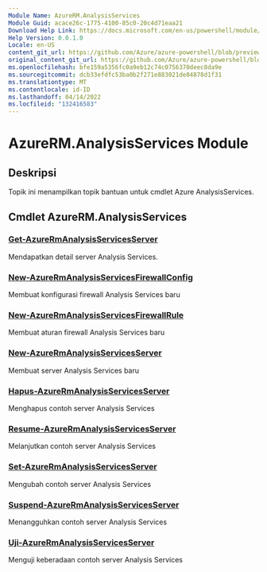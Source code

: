 ```yaml
---
Module Name: AzureRM.AnalysisServices
Module Guid: acace26c-1775-4100-85c0-20c4d71eaa21
Download Help Link: https://docs.microsoft.com/en-us/powershell/module/azurerm.analysisservices
Help Version: 0.0.1.0
Locale: en-US
content_git_url: https://github.com/Azure/azure-powershell/blob/preview/src/ResourceManager/AnalysisServices/Commands.AnalysisServices/help/AzureRM.AnalysisServices.md
original_content_git_url: https://github.com/Azure/azure-powershell/blob/preview/src/ResourceManager/AnalysisServices/Commands.AnalysisServices/help/AzureRM.AnalysisServices.md
ms.openlocfilehash: bfe159a5356fc0a9eb12c74c0756370deec8da9e
ms.sourcegitcommit: dcb33efdfc53ba0b2f271e883021de84878d1f31
ms.translationtype: MT
ms.contentlocale: id-ID
ms.lasthandoff: 04/14/2022
ms.locfileid: "132416583"
---
```

# AzureRM.AnalysisServices Module
## Deskripsi
Topik ini menampilkan topik bantuan untuk cmdlet Azure AnalysisServices.

## Cmdlet AzureRM.AnalysisServices
### [Get-AzureRmAnalysisServicesServer](Get-AzureRmAnalysisServicesServer.md)
Mendapatkan detail server Analysis Services.

### [New-AzureRmAnalysisServicesFirewallConfig](New-AzureRmAnalysisServicesFirewallConfig.md)
Membuat konfigurasi firewall Analysis Services baru 

### [New-AzureRmAnalysisServicesFirewallRule](New-AzureRmAnalysisServicesFirewallRule.md)
Membuat aturan firewall Analysis Services baru

### [New-AzureRmAnalysisServicesServer](New-AzureRmAnalysisServicesServer.md)
Membuat server Analysis Services baru

### [Hapus-AzureRmAnalysisServicesServer](Remove-AzureRmAnalysisServicesServer.md)
Menghapus contoh server Analysis Services

### [Resume-AzureRmAnalysisServicesServer](Resume-AzureRmAnalysisServicesServer.md)
Melanjutkan contoh server Analysis Services

### [Set-AzureRmAnalysisServicesServer](Set-AzureRmAnalysisServicesServer.md)
Mengubah contoh server Analysis Services

### [Suspend-AzureRmAnalysisServicesServer](Suspend-AzureRmAnalysisServicesServer.md)
Menangguhkan contoh server Analysis Services

### [Uji-AzureRmAnalysisServicesServer](Test-AzureRmAnalysisServicesServer.md)
Menguji keberadaan contoh server Analysis Services

